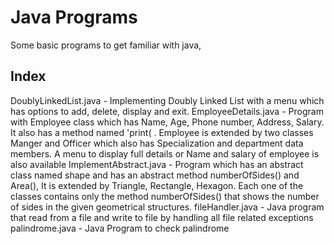 # Java Programs
Some basic programs to get familiar with java,


## Index
DoublyLinkedList.java - Implementing Doubly Linked List with a menu which has options to add, delete, display and exit.
EmployeeDetails.java - Program with Employee class which has Name, Age, Phone number, Address, Salary. It also has a method named 'print( . 
Employee is extended by two classes Manger and Officer which also has Specialization and department data members.
A menu to display full details or Name and salary of employee is also available
ImplementAbstract.java - Program which has an abstract class named shape and has an abstract method numberOfSides() and Area(),
It is extended by Triangle, Rectangle, Hexagon. Each one of the classes contains only the method
numberOfSides() that shows the number of sides in the given geometrical structures.
fileHandler.java - Java program that read from a file and write to file by handling all file related exceptions
palindrome.java - Java Program to check palindrome
